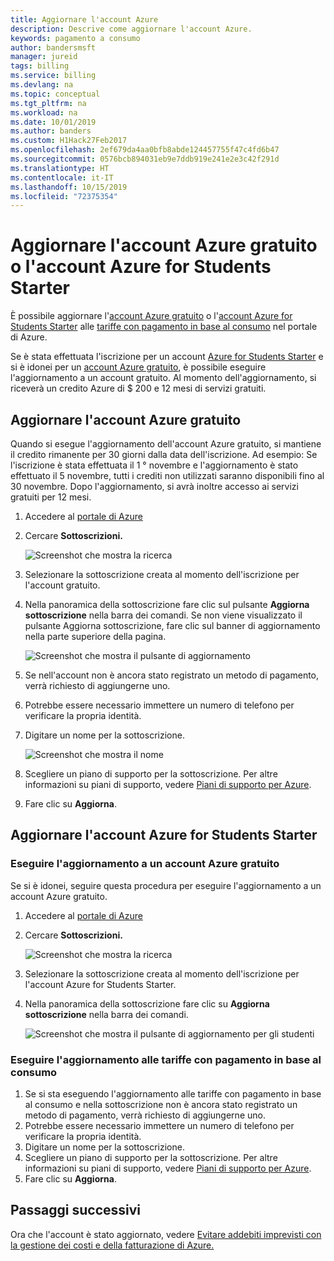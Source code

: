 ```yaml
---
title: Aggiornare l'account Azure
description: Descrive come aggiornare l'account Azure.
keywords: pagamento a consumo
author: bandersmsft
manager: jureid
tags: billing
ms.service: billing
ms.devlang: na
ms.topic: conceptual
ms.tgt_pltfrm: na
ms.workload: na
ms.date: 10/01/2019
ms.author: banders
ms.custom: H1Hack27Feb2017
ms.openlocfilehash: 2ef679da4aa0bfb8abde124457755f47c4fd6b47
ms.sourcegitcommit: 0576bcb894031eb9e7ddb919e241e2e3c42f291d
ms.translationtype: HT
ms.contentlocale: it-IT
ms.lasthandoff: 10/15/2019
ms.locfileid: "72375354"
---
```

# <a name="upgrade-your-azure-free-account-or-azure-for-students-starter-account"></a>Aggiornare l'account Azure gratuito o l'account Azure for Students Starter

È possibile aggiornare l'[account Azure gratuito](https://azure.microsoft.com/free/) o l'[account Azure for Students Starter](https://azure.microsoft.com/offers/ms-azr-0144p/) alle [tariffe con pagamento in base al consumo](https://azure.microsoft.com/offers/ms-azr-0003p/) nel portale di Azure.

Se è stata effettuata l'iscrizione per un account [Azure for Students Starter](https://azure.microsoft.com/offers/ms-azr-0144p/) e si è idonei per un [account Azure gratuito](https://azure.microsoft.com/free/), è possibile eseguire l'aggiornamento a un account gratuito. Al momento dell'aggiornamento, si riceverà un credito Azure di $ 200 e 12 mesi di servizi gratuiti.

<a id="freetrial"></a>

## <a name="upgrade-your-azure-free-account"></a>Aggiornare l'account Azure gratuito

Quando si esegue l'aggiornamento dell'account Azure gratuito, si mantiene il credito rimanente per 30 giorni dalla data dell'iscrizione. Ad esempio:  Se l'iscrizione è stata effettuata il 1 ° novembre e l'aggiornamento è stato effettuato il 5 novembre, tutti i crediti non utilizzati saranno disponibili fino al 30 novembre. Dopo l'aggiornamento, si avrà inoltre accesso ai servizi gratuiti per 12 mesi.

1. Accedere al [portale di Azure](https://portal.azure.com)
1. Cercare **Sottoscrizioni.**

    ![Screenshot che mostra la ricerca](./media/billing-upgrade-azure-subscription/search-subscriptions-ibiza.png)

1. Selezionare la sottoscrizione creata al momento dell'iscrizione per l'account gratuito.
1. Nella panoramica della sottoscrizione fare clic sul pulsante **Aggiorna sottoscrizione** nella barra dei comandi. Se non viene visualizzato il pulsante Aggiorna sottoscrizione, fare clic sul banner di aggiornamento nella parte superiore della pagina.

    ![Screenshot che mostra il pulsante di aggiornamento](./media/billing-upgrade-azure-subscription/free-upgrade-button.png)

1. Se nell'account non è ancora stato registrato un metodo di pagamento, verrà richiesto di aggiungerne uno.

1. Potrebbe essere necessario immettere un numero di telefono per verificare la propria identità.

1. Digitare un nome per la sottoscrizione.

     ![Screenshot che mostra il nome](./media/billing-upgrade-azure-subscription/free-upgrade-name.png)

1. Scegliere un piano di supporto per la sottoscrizione. Per altre informazioni su piani di supporto, vedere [Piani di supporto per Azure](https://azure.microsoft.com/us/support/plans/).

1. Fare clic su **Aggiorna**.

<a id="student"></a>

## <a name="upgrade-your-azure-for-students-starter-account"></a>Aggiornare l'account Azure for Students Starter

### <a name="upgrade-to-an-azure-free-account"></a>Eseguire l'aggiornamento a un account Azure gratuito

Se si è idonei, seguire questa procedura per eseguire l'aggiornamento a un account Azure gratuito.

1. Accedere al [portale di Azure](https://portal.azure.com)
1. Cercare **Sottoscrizioni.**

    ![Screenshot che mostra la ricerca](./media/billing-upgrade-azure-subscription/search-subscriptions-ibiza.png)

1. Selezionare la sottoscrizione creata al momento dell'iscrizione per l'account Azure for Students Starter.
1. Nella panoramica della sottoscrizione fare clic su **Aggiorna sottoscrizione** nella barra dei comandi.

    ![Screenshot che mostra il pulsante di aggiornamento per gli studenti](./media/billing-upgrade-azure-subscription/student-upgrade-ibiza.png)

### <a name="upgrade-to-pay-as-you-go-rates"></a>Eseguire l'aggiornamento alle tariffe con pagamento in base al consumo

1. Se si sta eseguendo l'aggiornamento alle tariffe con pagamento in base al consumo e nella sottoscrizione non è ancora stato registrato un metodo di pagamento, verrà richiesto di aggiungerne uno.
1. Potrebbe essere necessario immettere un numero di telefono per verificare la propria identità.
1. Digitare un nome per la sottoscrizione.
1. Scegliere un piano di supporto per la sottoscrizione. Per altre informazioni su piani di supporto, vedere [Piani di supporto per Azure](https://azure.microsoft.com/us/support/plans/).
1. Fare clic su **Aggiorna**.

## <a name="next-steps"></a>Passaggi successivi

Ora che l'account è stato aggiornato, vedere [Evitare addebiti imprevisti con la gestione dei costi e della fatturazione di Azure.](billing-getting-started.md)
